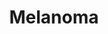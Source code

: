 ---
annotations:
- id: PW:0000605
  parent: disease pathway
  type: Pathway Ontology
  value: cancer pathway
- id: PW:0000013
  parent: disease pathway
  type: Pathway Ontology
  value: disease pathway
- id: CL:0000148
  parent: native cell
  type: Cell Type Ontology
  value: melanocyte
- id: DOID:1909
  parent: disease of cellular proliferation
  type: Disease Ontology
  value: melanoma
authors:
- Khanspers
- MaintBot
- Eweitz
- Finterly
- Egonw
- Mkutmon
citedin:
- link: 10.1016/j.xjidi.2024.100266
  title: Molecular Analysis of Murine Kit K641E Melanoma Progression (2024)
communities:
- CPTAC
- Diseases
description: 'Melanoma, or malignant melanoma, is a highly aggressive cancer that
  develops in melanocytes. Many genes have been found to be mutated or amplified in
  melanoma, with the most commonly mutated genes being BRAF, CDKN2A, NRAS and TP53.
  MAPK and PI3K/Akt signaling are central to melanoma.   This pathway is a summary
  of information from figures 1 and 2 from [Kunz and Vera](https://www.ncbi.nlm.nih.gov/pmc/articles/PMC6520749/)
  and supplemented with information from [KEGG](https://www.kegg.jp/dbget-bin/www_bget?pathway+hsa05218).   CDKN2A
  is frequently mutated in melanoma and germline mutations are associated with an
  increased susceptibility of developing skin cancer. The CDKN2A encodes two proteins,
  p16 (INK4A) and p14ARF, with different functions. p16 binds to CDK4, which prevents
  phosphorylation of Rb, thereby controlling the G1 to S transition. Without functioning
  p16, G1 to S transition can proceed. p14ARF is central to cell cycle regulation,
  inhibiting MDM2, which normally degrades p53, so loss of p14ARF has a similar effect
  to loss of p53. '
last-edited: 2025-05-13
ndex: 8396f7d7-8b6c-11eb-9e72-0ac135e8bacf
organisms:
- Homo sapiens
redirect_from:
- /index.php/Pathway:WP4685
- /instance/WP4685
- /instance/WP4685_r139048
revision: r139048
schema-jsonld:
- '@context': https://schema.org/
  '@id': https://wikipathways.github.io/pathways/WP4685.html
  '@type': Dataset
  creator:
    '@type': Organization
    name: WikiPathways
  description: 'Melanoma, or malignant melanoma, is a highly aggressive cancer that
    develops in melanocytes. Many genes have been found to be mutated or amplified
    in melanoma, with the most commonly mutated genes being BRAF, CDKN2A, NRAS and
    TP53. MAPK and PI3K/Akt signaling are central to melanoma.   This pathway is a
    summary of information from figures 1 and 2 from [Kunz and Vera](https://www.ncbi.nlm.nih.gov/pmc/articles/PMC6520749/)
    and supplemented with information from [KEGG](https://www.kegg.jp/dbget-bin/www_bget?pathway+hsa05218).   CDKN2A
    is frequently mutated in melanoma and germline mutations are associated with an
    increased susceptibility of developing skin cancer. The CDKN2A encodes two proteins,
    p16 (INK4A) and p14ARF, with different functions. p16 binds to CDK4, which prevents
    phosphorylation of Rb, thereby controlling the G1 to S transition. Without functioning
    p16, G1 to S transition can proceed. p14ARF is central to cell cycle regulation,
    inhibiting MDM2, which normally degrades p53, so loss of p14ARF has a similar
    effect to loss of p53. '
  keywords:
  - AKT1
  - AKT2
  - AKT3
  - ARAF
  - BAD
  - BAK1
  - BAX
  - BRAF
  - Binimetinib
  - CALM1
  - CALM2
  - CALM3
  - CALML3
  - CALML4
  - CALML5
  - CALML6
  - CCND1
  - CDH1
  - CDK4
  - CDK6
  - CDKN1A
  - CREB1
  - Cobimetinib
  - DDB2
  - Dabrafenib
  - E2F1
  - E2F2
  - E2F3
  - ELK1
  - ERBB4
  - ETS1
  - FOS
  - GADD45A
  - GADD45B
  - GADD45G
  - GRB2
  - GRIN2A
  - GRM3
  - HRAS
  - KDR
  - KIT
  - KRAS
  - MAP2K1
  - MAP2K2
  - MAPK1
  - MAPK3
  - MDM2
  - MITF
  - MP1
  - NF1
  - NRAS
  - PAK1
  - PIK3CA
  - PIK3CB
  - PIK3CD
  - PIK3R1
  - PIK3R2
  - PIK3R3
  - PIP3
  - POLK
  - PREX2
  - PTEN
  - RAC1
  - RAF1
  - RB1
  - Regorafenib
  - SHC2
  - SOS1
  - SOS2
  - STK19
  - Sorafenib
  - TP53
  - VCL
  - Vemurafenib
  - p14 ARF (CDKN2A)
  - p16 INK4a(CDKN2A)
  license: CC0
  name: Melanoma
seo: CreativeWork
title: Melanoma
wpid: WP4685
---